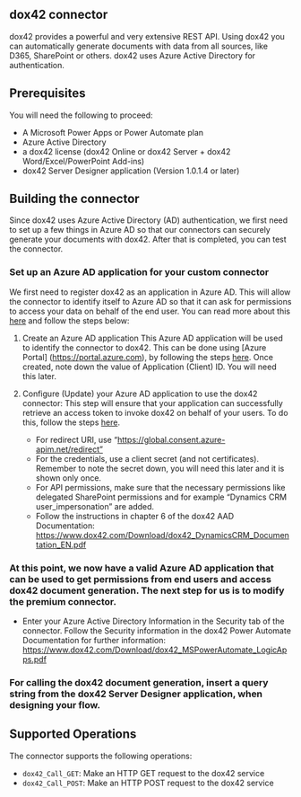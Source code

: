 ## dox42 connector
dox42 provides a powerful and very extensive REST API. Using dox42 you can automatically generate documents with data from all sources, like D365, SharePoint or others. dox42 uses Azure Active Directory for authentication.


## Prerequisites
You will need the following to proceed:
* A Microsoft Power Apps or Power Automate plan
* Azure Active Directory
* a dox42 license (dox42 Online or dox42 Server + dox42 Word/Excel/PowerPoint Add-ins)
* dox42 Server Designer application (Version 1.0.1.4 or later)

## Building the connector 
Since dox42 uses Azure Active Directory (AD) authentication, we first need to set up a few things in Azure AD so that our connectors can securely generate your documents with dox42.  After that is completed, you can test the connector.

### Set up an Azure AD application for your custom connector
We first need to register dox42 as an application in Azure AD.  This will allow the connector to identify itself to Azure AD so that it can ask for permissions to access your data on behalf of the end user.  You can read more about this [here](https://docs.microsoft.com/en-us/azure/active-directory/develop/authentication-scenarios) and follow the steps below:

1. Create an Azure AD application
This Azure AD application will be used to identify the connector to dox42.  This can be done using [Azure Portal] (https://portal.azure.com), by following the steps [here](https://docs.microsoft.com/en-us/azure/active-directory/develop/quickstart-register-app).  Once created, note down the value of Application (Client) ID.  You will need this later.

2. Configure (Update) your Azure AD application to use the dox42 connector:
This step will ensure that your application can successfully retrieve an access token to invoke dox42 on behalf of your users.  To do this, follow the steps [here](https://docs.microsoft.com/en-us/azure/active-directory/develop/quickstart-configure-app-access-web-apis).
    - For redirect URI, use “https://global.consent.azure-apim.net/redirect”
    - For the credentials, use a client secret (and not certificates).  Remember to note the secret down, you will need this later and it is shown only once.
    - For API permissions, make sure that the necessary permissions like delegated SharePoint permissions and for example “Dynamics CRM user_impersonation” are added.
	- Follow the instructions in chapter 6 of the dox42 AAD Documentation: https://www.dox42.com/Download/dox42_DynamicsCRM_Documentation_EN.pdf 
   

### At this point, we now have a valid Azure AD application that can be used to get permissions from end users and access dox42 document generation.  The next step for us is to modify the premium connector.

- Enter your Azure Active Directory Information in the Security tab of the connector. Follow the Security information in the dox42 Power Automate Documentation for further information: https://www.dox42.com/Download/dox42_MSPowerAutomate_LogicApps.pdf 

### For calling the dox42 document generation, insert a query string from the dox42 Server Designer application, when designing your flow.



## Supported Operations

The connector supports the following operations:

* `dox42_Call_GET`: Make an HTTP GET request to the dox42 service
* `dox42_Call_POST`: Make an HTTP POST request to the dox42 service